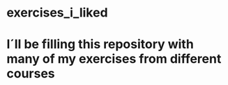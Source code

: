 # exercises_i_liked
# I´ll be filling this repository with many of my exercises from different courses

